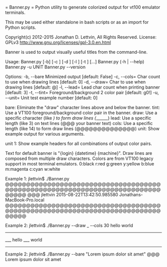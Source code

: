 = Banner.py =
Python utility to generate colorized output for vt100 emulator terminals.

This may be used either standalone in bash scripts or as an import for Python scripts.

Copyright(c) 2012-2015 Jonathan D. Lettvin, All Rights Reserved.
License: GPLv3 http://www.gnu.org/licenses/gpl-3.0.en.html

Banner is used to output visually useful titles from the command-line.

Usage:
    Banner.py [-b] [-c <COLS>] [-d <DRAW>] [-l <LEAD>] [-t <TINT>] [<arg>...]
    Banner.py (-h | --help)
    Banner.py -u UNIT
    Banner.py --version

Options:
    -b, --bare         Minimized output                     [default: False]
    -c, --cols=<COLS>  Char count to use when drawing lines [default: 0]
    -d, --draw=<DRAW>  Char to use when drawing lines       [default: @]
    -l, --lead=<LEAD>  Lead char count when printing banner [default: 3]
    -t, --tint=<TINT>  Foreground/background 2 color pair   [default: g0!]
    -u, --unit=<UNIT>  Unit test example number             [default: 0]

bare: Eliminate the "draw" character lines above and below the banner.
tint: Use a VT100 foreground/background color pair in the banner.
draw: Use a specific character (like _) to form draw lines (_______)
lead: Use a specific length (like 3) on text lines (@@@ your banner text)
cols: Use a specific length (like 14) to form draw lines (@@@@@@@@@@@@@@)
unit: Show example output for various arguments.

unit 1: Show example headers for all combinations of output color pairs.

Text for default banner is "{login} {datetime} {machine}".
Draw lines are composed from multiple draw characters.
Colors are from VT100 legacy support in most terminal emulators.
    0:black        r:red           g:green         y:yellow
    b:blue         m:magenta       c:cyan          w:white

Example 1: jlettvin$ ./Banner.py
@@@@@@@@@@@@@@@@@@@@@@@@@@@@@@@@@@@@@@@@@@@@@@@@@@@@@@@@@@@@@@@@@@@@@@@@@@@@@@@
@@@ jlettvin 2015-08-22T13:42:50.985580 Jonathans-MacBook-Pro.local
@@@@@@@@@@@@@@@@@@@@@@@@@@@@@@@@@@@@@@@@@@@@@@@@@@@@@@@@@@@@@@@@@@@@@@@@@@@@@@@

Example 2: jlettvin$ ./Banner.py --draw _ --cols 30 hello world
______________________________
___ hello
___ world
______________________________

Example 2: jlettvin$ ./Banner.py --bare "Lorem ipsum dolor sit amet"
@@@ Lorem ipsum dolor sit amet
